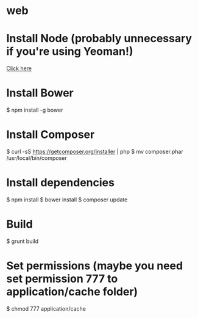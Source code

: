# web

# Install Node (probably unnecessary if you're using Yeoman!)
[Click here](http://howtonode.org/how-to-install-nodejs)

# Install Bower
$ npm install -g bower

# Install Composer
$ curl -sS https://getcomposer.org/installer | php
$ mv composer.phar /usr/local/bin/composer

# Install dependencies
$ npm install
$ bower install
$ composer update

# Build
$ grunt build

# Set permissions (maybe you need set permission 777 to application/cache folder)
$ chmod 777 application/cache

